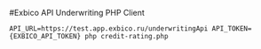 #Exbico API Underwriting PHP Client
```
API_URL=https://test.app.exbico.ru/underwritingApi API_TOKEN={EXBICO_API_TOKEN} php credit-rating.php
```